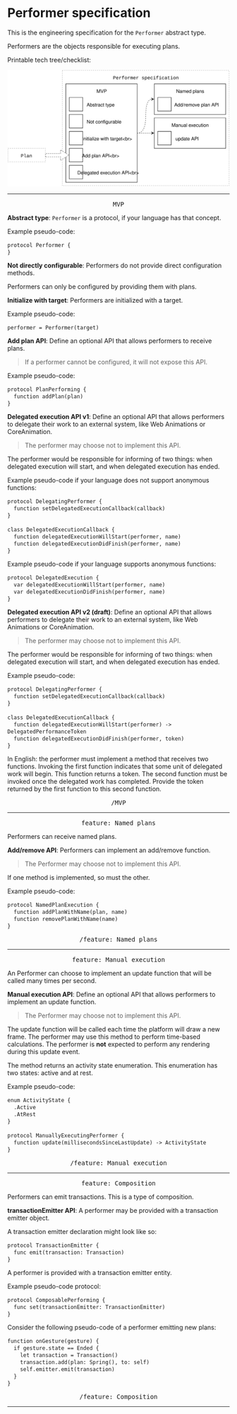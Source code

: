 # Performer specification

This is the engineering specification for the `Performer` abstract type.

Performers are the objects responsible for executing plans.

Printable tech tree/checklist:

![](../../_assets/PerformerTechTree.svg)

---

<p style="text-align:center"><tt>MVP</tt></p>

**Abstract type**: `Performer` is a protocol, if your language has that concept.

Example pseudo-code:

    protocol Performer {
    }

**Not directly configurable**: Performers do not provide direct configuration methods.

Performers can only be configured by providing them with plans.

**Initialize with target**: Performers are initialized with a target.

Example pseudo-code:

    performer = Performer(target)

**Add plan API**: Define an optional API that allows performers to receive plans.

> If a performer cannot be configured, it will not expose this API.

Example pseudo-code:

    protocol PlanPerforming {
      function addPlan(plan)
    }

**Delegated execution API v1**: Define an optional API that allows performers to delegate their work to an external system, like Web Animations or CoreAnimation.

> The performer may choose not to implement this API.

The performer would be responsible for informing of two things: when delegated execution will start, and when delegated execution has ended.

Example pseudo-code if your language does not support anonymous functions:

    protocol DelegatingPerformer {
      function setDelegatedExecutionCallback(callback)
    }
    
    class DelegatedExecutionCallback {
      function delegatedExecutionWillStart(performer, name)
      function delegatedExecutionDidFinish(performer, name)
    }

Example pseudo-code if your language supports anonymous functions:

    protocol DelegatedExecution {
      var delegatedExecutionWillStart(performer, name)
      var delegatedExecutionDidFinish(performer, name)
    }

<a name="delegationv2"></a>

**Delegated execution API v2 (draft)**: Define an optional API that allows performers to delegate their work to an external system, like Web Animations or CoreAnimation.

> The performer may choose not to implement this API.

The performer would be responsible for informing of two things: when delegated execution will start, and when delegated execution has ended.

Example pseudo-code:

    protocol DelegatingPerformer {
      function setDelegatedExecutionCallback(callback)
    }
    
    class DelegatedExecutionCallback {
      function delegatedExecutionWillStart(performer) -> DelegatedPerformanceToken
      function delegatedExecutionDidFinish(performer, token)
    }

In English: the performer must implement a method that receives two functions. Invoking the first function indicates that some unit of delegated work will begin. This function returns a token. The second function must be invoked once the delegated work has completed. Provide the token returned by the first function to this second function.

<p style="text-align:center"><tt>/MVP</tt></p>

---

<p style="text-align:center"><tt>feature: Named plans</tt></p>

Performers can receive named plans.

**Add/remove API**: Performers can implement an add/remove function.

>The Performer may choose not to implement this API.

If one method is implemented, so must the other.

Example pseudo-code:

    protocol NamedPlanExecution {
      function addPlanWithName(plan, name)
      function removePlanWithName(name)
    }

<p style="text-align:center"><tt>/feature: Named plans</tt></p>

---

<p style="text-align:center"><tt>feature: Manual execution</tt></p>

An Performer can choose to implement an update function that will be called many times per second.

**Manual execution API**: Define an optional API that allows performers to implement an update function.

> The Performer may choose not to implement this API.

The update function will be called each time the platform will draw a new frame. The performer may use this method to perform time-based calculations. The performer is **not** expected to perform any rendering during this update event.

The method returns an activity state enumeration. This enumeration has two states: active and at rest.

Example pseudo-code:

    enum ActivityState {
      .Active
      .AtRest
    }
    
    protocol ManuallyExecutingPerformer {
      function update(millisecondsSinceLastUpdate) -> ActivityState
    }

<p style="text-align:center"><tt>/feature: Manual execution</tt></p>

---

<p id="composition" style="text-align:center"><tt>feature: Composition</tt></p>

Performers can emit transactions. This is a type of composition.

**transactionEmitter API**: A performer may be provided with a transaction emitter object.

A transaction emitter declaration might look like so:

    protocol TransactionEmitter {
      func emit(transaction: Transaction)
    }

A performer is provided with a transaction emitter entity.

Example pseudo-code protocol:

    protocol ComposablePerforming {
      func set(transactionEmitter: TransactionEmitter)
    }

Consider the following pseudo-code of a performer emitting new plans:

    function onGesture(gesture) {
      if gesture.state == Ended {
        let transaction = Transaction()
        transaction.add(plan: Spring(), to: self)
        self.emitter.emit(transaction)
      }
    }

<p style="text-align:center"><tt>/feature: Composition</tt></p>

---
